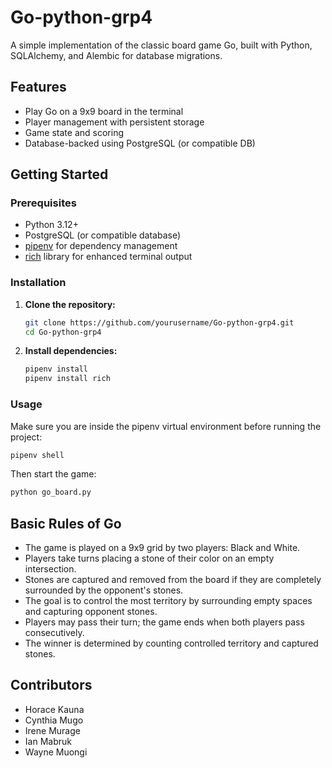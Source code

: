 # Go-python-grp4

A simple implementation of the classic board game Go, built with Python, SQLAlchemy, and Alembic for database migrations.

## Features

- Play Go on a 9x9 board in the terminal
- Player management with persistent storage
- Game state and scoring
- Database-backed using PostgreSQL (or compatible DB)

## Getting Started

### Prerequisites

- Python 3.12+
- PostgreSQL (or compatible database)
- [pipenv](https://pipenv.pypa.io/en/latest/) for dependency management
- [rich](https://rich.readthedocs.io/en/stable/) library for enhanced terminal output

### Installation

1. **Clone the repository:**
   ```sh
   git clone https://github.com/yourusername/Go-python-grp4.git
   cd Go-python-grp4
   ```

2. **Install dependencies:**
   ```sh
   pipenv install
   pipenv install rich
   ```

### Usage

Make sure you are inside the pipenv virtual environment before running the project:

```sh
pipenv shell
```

Then start the game:

```sh
python go_board.py
```

## Basic Rules of Go

- The game is played on a 9x9 grid by two players: Black and White.
- Players take turns placing a stone of their color on an empty intersection.
- Stones are captured and removed from the board if they are completely surrounded by the opponent's stones.
- The goal is to control the most territory by surrounding empty spaces and capturing opponent stones.
- Players may pass their turn; the game ends when both players pass consecutively.
- The winner is determined by counting controlled territory and captured stones.

## Contributors

- Horace Kauna
- Cynthia Mugo
- Irene Murage
- Ian Mabruk
- Wayne Muongi